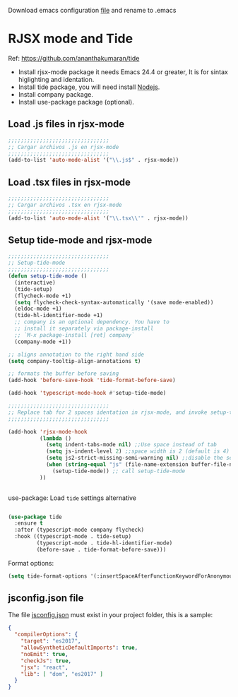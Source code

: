 <!-- TITLE: Reactjs -->
<!-- SUBTITLE: A quick summary of Reactjs -->

 Download emacs configuration <a href="/uploads/emacs/dotemacsjsreact.lisp" download> file</a> and rename to .emacs
# RJSX mode and Tide

Ref: https://github.com/ananthakumaran/tide

* Install rjsx-mode package it needs Emacs 24.4 or greater, It is for sintax higlighting and identation.
* Install tide package, you will need install [Nodejs](/javascript/nodejs).
* Install company package.
* Install use-package package (optional).

## Load .js files in rjsx-mode


```lisp
;;;;;;;;;;;;;;;;;;;;;;;;;;;;;;;;
;; Cargar archivos .js en rjsx-mode
;;;;;;;;;;;;;;;;;;;;;;;;;;;;;;;;
(add-to-list 'auto-mode-alist '("\\.js$" . rjsx-mode))
```

## Load .tsx files in rjsx-mode

```lisp
;;;;;;;;;;;;;;;;;;;;;;;;;;;;;;;;
;; Cargar archivos .tsx en rjsx-mode
;;;;;;;;;;;;;;;;;;;;;;;;;;;;;;;;
(add-to-list 'auto-mode-alist '("\\.tsx\\'" . rjsx-mode))
```


## Setup tide-mode and rjsx-mode


```lisp
;;;;;;;;;;;;;;;;;;;;;;;;;;;;;;;;                                                                                                                                                                               
;; Setup-tide-mode                                                                                                                                                           
;;;;;;;;;;;;;;;;;;;;;;;;;;;;;;;;                                                                                                                                                                               
(defun setup-tide-mode ()
  (interactive)
  (tide-setup)
  (flycheck-mode +1)
  (setq flycheck-check-syntax-automatically '(save mode-enabled))
  (eldoc-mode +1)
  (tide-hl-identifier-mode +1)
  ;; company is an optional dependency. You have to
  ;; install it separately via package-install
  ;; `M-x package-install [ret] company`
  (company-mode +1))

;; aligns annotation to the right hand side
(setq company-tooltip-align-annotations t)

;; formats the buffer before saving
(add-hook 'before-save-hook 'tide-format-before-save)

(add-hook 'typescript-mode-hook #'setup-tide-mode)
```


```lisp
;;;;;;;;;;;;;;;;;;;;;;;;;;;;;;;;                                                                                                                                                                               
;; Replace tab for 2 spaces identation in rjsx-mode, and invoke setup-tide-mode                                                                                                                                                            
;;;;;;;;;;;;;;;;;;;;;;;;;;;;;;;;                                                                                                                                                                               

(add-hook 'rjsx-mode-hook
          (lambda ()
            (setq indent-tabs-mode nil) ;;Use space instead of tab                                                                                                                                             
            (setq js-indent-level 2) ;;space width is 2 (default is 4)                                                                                                                                         
            (setq js2-strict-missing-semi-warning nil) ;;disable the semicolon warning                                                                                                                         
            (when (string-equal "js" (file-name-extension buffer-file-name))
              (setup-tide-mode)) ;; call setup-tide-mode 
          ))
						
```

use-package:  Load `tide` settings alternative 

```lisp

(use-package tide
  :ensure t
  :after (typescript-mode company flycheck)
  :hook ((typescript-mode . tide-setup)
         (typescript-mode . tide-hl-identifier-mode)
         (before-save . tide-format-before-save)))
```


Format options:


```lisp
(setq tide-format-options '(:insertSpaceAfterFunctionKeywordForAnonymousFunctions t :placeOpenBraceOnNewLineForFunctions nil))
```


## jsconfig.json file

The file <a href="/uploads/reactjs/jsconfig.json" download>jsconfig.json</a> must exist in your project folder, this is a sample:


```json
{
  "compilerOptions": {
    "target": "es2017",
    "allowSyntheticDefaultImports": true,
    "noEmit": true,
    "checkJs": true,
    "jsx": "react",
    "lib": [ "dom", "es2017" ]
  }
}
```




